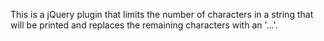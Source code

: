This is a jQuery plugin that limits the number of characters in a string that will be printed and replaces the remaining characters with an '...'.